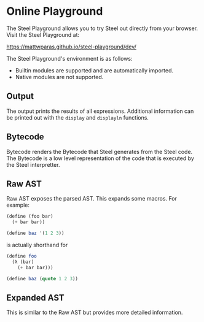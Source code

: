 # Online Playground

The Steel Playground allows you to try Steel out directly from your browser. Visit the Steel Playground at:

<https://mattwparas.github.io/steel-playground/dev/>

The Steel Playground's environment is as follows:

- Builtin modules are supported and are automatically imported.
- Native modules are not supported.

## Output

The output prints the results of all expressions. Additional
information can be printed out with the `display` and `displayln`
functions.

## Bytecode

Bytecode renders the Bytecode that Steel generates from the Steel
code. The Bytecode is a low level representation of the code that is
executed by the Steel interpretter.

## Raw AST

Raw AST exposes the parsed AST. This expands some macros. For example:

```scheme
(define (foo bar)
  (+ bar bar))

(define baz '(1 2 3))
```

is actually shorthand for

```scheme
(define foo
  (λ (bar)
    (+ bar bar)))

(define baz (quote 1 2 3))
```

## Expanded AST

This is similar to the Raw AST but provides more detailed information.
